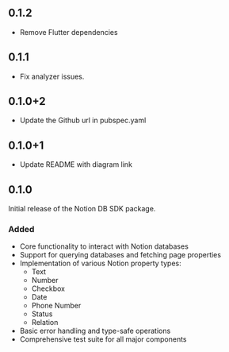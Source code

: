 ## 0.1.2

- Remove Flutter dependencies

## 0.1.1

- Fix analyzer issues.

## 0.1.0+2

- Update the Github url in pubspec.yaml

## 0.1.0+1

- Update README with diagram link

## 0.1.0

Initial release of the Notion DB SDK package.

### Added

- Core functionality to interact with Notion databases
- Support for querying databases and fetching page properties
- Implementation of various Notion property types:
  - Text
  - Number
  - Checkbox
  - Date
  - Phone Number
  - Status
  - Relation
- Basic error handling and type-safe operations
- Comprehensive test suite for all major components
